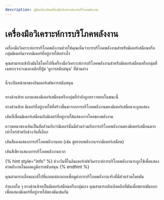 ```yaml
---
description: คู่มือเกี่ยวกับเครื่องมือวิเคราะห์การบริโภคพลังงาน
---
```


# เครื่องมือวิเคราะห์การบริโภคพลังงาน

เครื่องมือวิเคราะห์การบริโภคพลังงานช่วยให้คุณเห็นว่าการบริโภคพลังงานสำหรับมิเตอร์เสมือนหรือกลุ่มมิเตอร์มาจากมิเตอร์ที่อยู่ภายใต้อย่างไร

คุณสามารถเข้าถึงมันได้โดยไปที่เครื่องมือวิเคราะห์การบริโภคพลังงานสำหรับมิเตอร์เสมือนหรือกลุ่มที่เฉพาะเจาะจงและคลิกที่ปุ่ม 'ดูการสนับสนุน' ที่ด้านล่าง

<figure><img src="../.gitbook/assets/image (1).png" alt=""><figcaption></figcaption></figure>

นี่จะเปิดหน้าตาของอินเตอร์เฟซการสนับสนุน

<figure><img src="../.gitbook/assets/Screenshot 2025-01-30 at 17.30.19.png" alt=""><figcaption></figcaption></figure>

ทางด้านซ้าย แถบแสดงมิเตอร์เสมือนหรือกลุ่มที่กำลังถูกตรวจสอบในขณะนี้

ทางด้านซ้าย มิเตอร์ที่อยู่ภายใต้ที่สร้างขึ้นมาจากการบริโภคพลังงานของมิเตอร์เสมือนจะถูกแสดง

เส้นที่เชื่อมมิเตอร์เสมือนกับมิเตอร์ที่อยู่ภายใต้แสดงการไหลของพลังงาน

ความหนาของเส้นเป็นสัดส่วนกับว่ามิเตอร์นั้นมีส่วนร่วมกับการบริโภคพลังงานของมิเตอร์เสมือนมากเท่าไหร่สำหรับช่วงวันที่เลือก

เส้นสีแดงแสดงการบริโภคพลังงานลบ (เช่น สูตรลบพลังงานจากมิเตอร์เสมือน)

เส้นสีเขียวแสดงการบริโภคพลังงานบวก

{% hint style="info" %}
ช่วงวันที่ในอินเตอร์เฟซวิเคราะห์การบริโภคพลังงานจะถูกใช้เพื่อแสดงค่าพลังงานในแผนภูมิการสนับสนุน
{% endhint %}

คุณสามารถเลื่อนเมาส์ไปที่แถบแต่ละแถบเพื่อดูค่าการบริโภคพลังงานจริงที่มีส่วนร่วมโดยมัน

ถ้าแถบใด ๆ ทางด้านซ้ายเป็นมิเตอร์เสมือนหรือกลุ่มเอง คุณสามารถดับเบิลคลิกที่มันเพื่อขยายมันออกเพื่อแสดงมิเตอร์ที่อยู่ภายใต้ของมันเช่นกัน